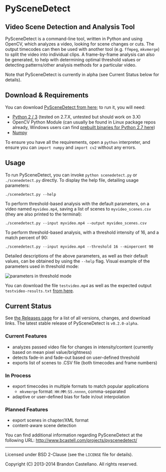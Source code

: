 

PySceneDetect
==========================================================
Video Scene Detection and Analysis Tool
----------------------------------------------------------

PySceneDetect is a command-line tool, written in Python and using OpenCV, which analyzes a video, looking for scene changes or cuts.  The output timecodes can then be used with another tool (e.g. `ffmpeg`, `mkvmerge`) to split the video into individual clips.  A frame-by-frame analysis can also be generated, to help with determining optimal threshold values or detecting patterns/other analysis methods for a particular video.

Note that PySceneDetect is currently in alpha (see Current Status below for details).


Download & Requirements
----------------------------------------------------------

You can download [PySceneDetect from here](https://github.com/Breakthrough/PySceneDetect/releases); to run it, you will need:

 - [Python 2 / 3](https://www.python.org/) (tested on 2.7.X, untested but should work on 3.X)
 - OpenCV Python Module (can usually be found in Linux package repos already, Windows users can find [prebuilt binaries for Python 2.7 here](http://www.lfd.uci.edu/~gohlke/pythonlibs/#opencv))
 - [Numpy](http://sourceforge.net/projects/numpy/)

To ensure you have all the requirements, open a `python` interpreter, and ensure you can `import numpy` and `import cv2` without any errors.


Usage
----------------------------------------------------------

To run PySceneDetect, you can invoke `python scenedetect.py` or `./scenedetect.py` directly.  To display the help file, detailing usage parameters:

    ./scenedetect.py --help

To perform threshold-based analysis with the default parameters, on a video named `myvideo.mp4`, saving a list of scenes to `myvideo_scenes.csv` (they are also printed to the terminal):

    ./scenedetect.py --input myvideo.mp4 --output myvideo_scenes.csv

To perform threshold-based analysis, with a threshold intensity of 16, and a match percent of 90:

    ./scenedetect.py --input myvideo.mp4 --threshold 16 --minpercent 90

Detailed descriptions of the above parameters, as well as their default values, can be obtained by using the `--help` flag.  Visual example of the parameters used in threshold mode:

![parameters in threshold mode](https://github.com/Breakthrough/PySceneDetect/raw/resources/images/threshold-param-example.png)

You can download the file `testvideo.mp4` as well as the expected output `testvideo-results.txt` [from here](https://github.com/Breakthrough/PySceneDetect/tree/resources/tests).


Current Status
----------------------------------------------------------

See [the Releases page](https://github.com/Breakthrough/PySceneDetect/releases) for a list of all versions, changes, and download links.  The latest stable release of PySceneDetect is `v0.2.0-alpha`.

### Current Features

 - analyzes passed video file for changes in intensity/content (currently based on mean pixel value/brightness)
 - detects fade-in and fade-out based on user-defined threshold
 - exports list of scenes to .CSV file (both timecodes and frame numbers)

### In Process

 - export timecodes in multiple formats to match popular applications
     - `mkvmerge` format: `HH:MM:SS.nnnnn`, comma-separated
 - adaptive or user-defined bias for fade in/out interpolation

### Planned Features

 - export scenes in chapter/XML format
 - content-aware scene detection


You can find additional information regarding PySceneDetect at the following URL:
http://www.bcastell.com/projects/pyscenedetect/


----------------------------------------------------------

Licensed under BSD 2-Clause (see the `LICENSE` file for details).

Copyright (C) 2013-2014 Brandon Castellano.
All rights reserved.

